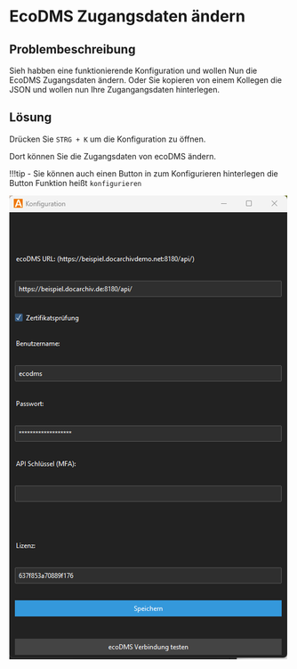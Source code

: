 # EcoDMS Zugangsdaten ändern


## Problembeschreibung
Sieh habben eine funktionierende Konfiguration und wollen
Nun die EcoDMS Zugangsdaten ändern. 
Oder Sie kopieren von einem Kollegen die JSON und wollen nun Ihre Zugangangsdaten hinterlegen. 



## Lösung 
Drücken Sie ```STRG + K``` um die Konfiguration zu öffnen. 

Dort können Sie die Zugangsdaten von ecoDMS ändern. 

!!!tip
    - Sie können auch einen Button in zum Konfigurieren hinterlegen die Button Funktion heißt ```konfigurieren```

![Konfiguration öffnen](<../../3. Konfiguration/img/KonfigurtionZugangsdaten.png>)